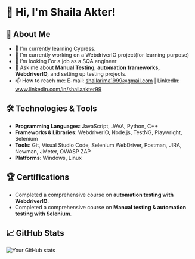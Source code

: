 # 👋 Hi, I'm Shaila Akter!

## 🚀 About Me
- 🌱 I’m currently learning Cypress.
- 🔭 I’m currently working on a WebdriverIO project(for learning purpose)
- 👯 I’m looking For a job as a SQA engineer
- 💬 Ask me about **Manual Testing**, **automation frameworks, WebdriverIO**, and setting up testing projects.
- 📫 How to reach me: E-mail: shailarima1999@gmail.com | LinkedIn: www.linkedin.com/in/shailaakter99

## 🛠️ Technologies & Tools
- **Programming Languages**: JavaScript, JAVA, Python, C++
- **Frameworks & Libraries**: WebdriverIO, Node.js, TestNG, Playwright, Selenium 
- **Tools**: Git, Visual Studio Code, Selenium WebDriver, Postman, JIRA, Newman, JMeter, OWASP ZAP
- **Platforms**: Windows, Linux 

## 🏆 Certifications
- Completed a comprehensive course on **automation testing with WebdriverIO**.
- Completed a comprehensive course on **Manual testing & automation testing with Selenium**.




## 📈 GitHub Stats
![Your GitHub stats](https://github-readme-stats.vercel.app/api?username=Shaila1906&show_icons=true&theme=radical)

